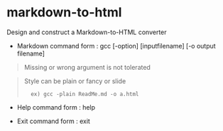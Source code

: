 # markdown-to-html
Design and construct a Markdown-to-HTML converter

* Markdown command form : gcc [-option] [inputfilename] [-o output filename] 

> Missing or wrong argument is not tolerated

> Style can be plain or fancy or slide
>
>       ex) gcc -plain ReadMe.md -o a.html

* Help command form : help       

* Exit command form : exit


